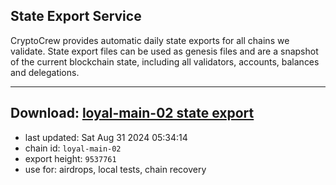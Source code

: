 ## State Export Service
CryptoCrew provides automatic daily state exports for all chains we validate. State export files can be used as genesis files and are a snapshot of the current blockchain state, including all validators, accounts, balances and delegations.

---
**Download: [loyal-main-02 state export](https://dl-eu2.ccvalidators.com/SERVICE/loyal/loyal-main-02_export_9537761.json)**
---

- last updated: Sat Aug 31 2024 05:34:14
- chain id: `loyal-main-02`
- export height: `9537761`
- use for: airdrops, local tests, chain recovery

